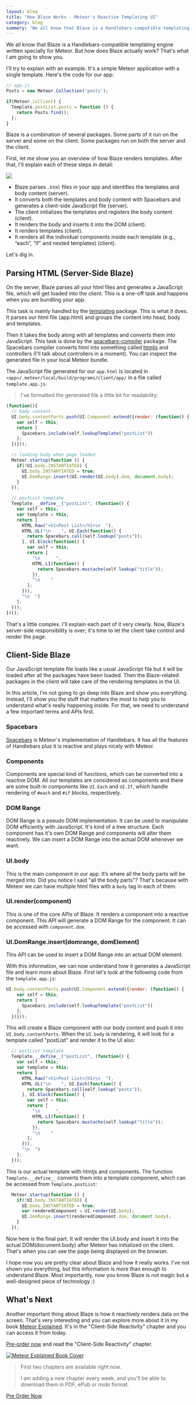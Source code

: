 ```yaml
---
layout: blog
title: "How Blaze Works - Meteor's Reactive Templating UI"
category: blog
summery: "We all know that Blaze is a Handlebars-compatible templating engine written specially for Meteor. But how does Blaze actually work? That's what I am going to show you"
---
```


We all know that Blaze is a Handlebars-compatible templating engine written specially for Meteor. But how does Blaze actually work? That's what I am going to show you.

I'll try to explain with an example. It's a simple Meteor application with a single template. Here's the code for our app:

<script src="https://gist.github.com/arunoda/4cbf29357ff6547a1608.js">
</script>

~~~js
// app.js
Posts = new Meteor.Collection('posts');

if(Meteor.isClient) {
  Template.postList.posts = function () {
    return Posts.find();
  };
}
~~~

Blaze is a combination of several packages. Some parts of it run on the server and some on the client. Some packages run on both the server and the client.

First, let me show you an overview of how Blaze renders templates. After that, I'll explain each of these steps in detail:

![](https://i.cloudup.com/y-LsdvuUwl.png)

* Blaze parses `.html` files in your app and identifies the templates and body content (server).
* It converts both the templates and body content with Spacebars and generates a client-side JavaScript file (server).
* The client initializes the templates and registers the body content (client).
* It renders the body and inserts it into the DOM (client).
* It renders templates (client).
* It renders all the individual components inside each template (e.g., “each”, “if” and nested templates) (client).

Let's dig in.

## Parsing HTML (Server-Side Blaze)

On the server, Blaze parses all your html files and generates a JavaScript file, which will get loaded into the client. This is a one-off task and happens when you are bundling your app.

This task is mainly handled by the [templating](https://github.com/meteor/meteor/tree/devel/packages/templating) package. This is what it does. It parses our html file (app.html) and groups the content into head, body and templates.

Then it takes the body along with all templates and converts them into JavaScript. This task is done by the [spacebars-compiler](https://github.com/meteor/meteor/tree/devel/packages/spacebars-compiler) package. The Spacebars compiler converts html into something called [htmljs](https://github.com/meteor/meteor/tree/devel/packages/htmljs) and controllers (I'll talk about controllers in a moment). You can inspect the generated file in your local Meteor bundle.

The JavaScript file generated for our `app.html` is located in `<app>/.meteor/local/build/programs/client/app/` in a file called `template.app.js`.

> I've formatted the generated file a little bit for readability:

~~~js
(function(){
  // body content
  UI.body.contentParts.push(UI.Component.extend({render: (function() {
    var self = this;
    return [
      Spacebars.include(self.lookupTemplate("postList"))
    ];
  })}));

  // loading body when page loaded
  Meteor.startup(function () {
    if(!UI.body.INSTANTIATED) {
      UI.body.INSTANTIATED = true;
      UI.DomRange.insert(UI.render(UI.body).dom, document.body);
    }
  });

  // postList template
  Template.__define__("postList", (function() {
    var self = this;
    var template = this;
    return [
      HTML.Raw("<h1>Post List</h1>\n  "),
      HTML.UL("\n    ", UI.Each(function() {
        return Spacebars.call(self.lookup("posts"));
      }, UI.block(function() {
        var self = this;
        return [
          "\n      ",
          HTML.LI(function() {
            return Spacebars.mustache(self.lookup("title"));
          }),
          "\n    "
        ];
      })),
      "\n  ")
    ];
  }));
})();
~~~

That's a little complex. I'll explain each part of it very clearly. Now, Blaze's server-side responsibility is over; it's time to let the client take control and render the page.

## Client-Side Blaze

Our JavaScript template file loads like a usual JavaScript file but it will be loaded after all the packages have been loaded. Then the Blaze-related packages in the client will take care of the rendering templates in the UI.

In this article, I'm not going to go deep into Blaze and show you everything. Instead, I'll show you the stuff that matters the most to help you to understand what's really happening inside. For that, we need to understand a few important terms and APIs first.

### Spacebars

[Spacebars](https://github.com/meteor/meteor/tree/devel/packages/spacebars) is Meteor's implementation of Handlebars. It has all the features of Handlebars plus it is reactive and plays nicely with Meteor.

### Components

Components are special kind of functions, which can be converted into a reactive DOM. All our templates are considered as components and there are some built-in components like `UI.Each` and `UI.If`, which handle rendering of `#each` and `#if` blocks, respectively.

### DOM Range

DOM Range is a pseudo DOM implementation. It can be used to manipulate DOM efficiently with JavaScript. It's kind of a tree structure. Each component has it's own DOM Range and components will alter them reactively. We can insert a DOM Range into the actual DOM whenever we want.

### UI.body

This is the main component in our app. It’s where all the body parts will be merged into. Did you notice I said "all the body parts"? That's because with Meteor we can have multiple html files with a `body` tag in each of them.

### UI.render(component)

This is one of the core APIs of Blaze. It renders a component into a reactive component. This API will generate a DOM Range for the component. It can be accessed with `component.dom`.

### UI.DomRange.insert(domrange, domElement)

This API can be used to insert a DOM Range into an actual DOM element.

With this information, we can now understand how it generates a JavaScript file and learn more about Blaze. First let's look at the following code from the `template.app.js`:

~~~js
UI.body.contentParts.push(UI.Component.extend({render: (function() {
    var self = this;
    return [
      Spacebars.include(self.lookupTemplate("postList"))
    ];
  })}));
~~~

This will create a Blaze component with our body content and push it into `UI.body.contentParts`. When the `UI.body` is rendering, it will look for a template called "postList" and render it to the UI also:

~~~js
  // postList template
  Template.__define__("postList", (function() {
    var self = this;
    var template = this;
    return [
      HTML.Raw("<h1>Post List</h1>\n  "),
      HTML.UL("\n    ", UI.Each(function() {
        return Spacebars.call(self.lookup("posts"));
      }, UI.block(function() {
        var self = this;
        return [
          "\n      ",
          HTML.LI(function() {
            return Spacebars.mustache(self.lookup("title"));
          }),
          "\n    "
        ];
      })),
      "\n  ")
    ];
  }));
~~~

This is our actual template with htmljs and components. The function `Template.__define__` converts them into a template component, which can be accessed from `Template.postList`:

~~~js
  Meteor.startup(function () {
    if(!UI.body.INSTANTIATED) {
      UI.body.INSTANTIATED = true;
      var renderedComponent = UI.render(UI.body);
      UI.DomRange.insert(renderedComponent.dom, document.body);
    }
  });
~~~

Now here is the final part. It will render the UI.body and insert it into the actual DOM(document.body) after Meteor has initialized on the client. That's when you can see the page being displayed on the browser.

I hope now you are pretty clear about Blaze and how it really works. I've not shown you everything, but this information is more than enough to understand Blaze. Most importantly, now you know Blaze is not magic but a well-designed piece of technology :)


## What's Next

Another important thing about Blaze is how it reactively renders data on the screen. That's very interesting and you can explore more about it in my book [Meteor Explained](https://gum.co/meteor-explained). It's in the "Client-Side Reactivity" chapter and you can access it from today.

[Pre-order now](https://gum.co/meteor-explained) and read the "Client-Side Reactivity" chapter.

[![Meteor Explained Book Cover](https://i.cloudup.com/XebhBZYIMN.png)](https://gum.co/meteor-explained)

>First two chapters are available right now.
>
>I am adding a new chapter every week, and you'll be able to download them in PDF, ePub or mobi format.

<a href="https://gum.co/meteor-explained" class="gumroad-button">Pre Order Now</a>
